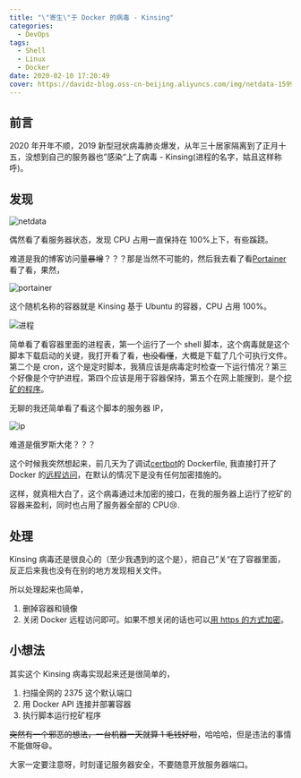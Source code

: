 ```yaml
---
title: "\"寄生\"于 Docker 的病毒 - Kinsing"
categories:
  - DevOps
tags:
  - Shell
  - Linux
  - Docker
date: 2020-02-10 17:20:49
cover: https://davidz-blog.oss-cn-beijing.aliyuncs.com/img/netdata-1599485973.png
---
```


## 前言

2020 年开年不顺，2019 新型冠状病毒肺炎爆发，从年三十居家隔离到了正月十五，没想到自己的服务器也”感染“上了病毒 - Kinsing(进程的名字，姑且这样称呼)。

## 发现

![netdata](https://davidz-blog.oss-cn-beijing.aliyuncs.com/img/netdata-1599485973.png)

偶然看了看服务器状态，发现 CPU 占用一直保持在 100%上下，有些蹊跷。

难道是我的博客访问量~~暴增~~？？？那是当然不可能的，然后我去看了看[Portainer](https://github.com/portainer/portainer)看了看，果然，

![portainer](https://davidz-blog.oss-cn-beijing.aliyuncs.com/img/portainer-1599485974.png)

这个随机名称的容器就是 Kinsing 基于 Ubuntu 的容器，CPU 占用 100%。

![进程](https://davidz-blog.oss-cn-beijing.aliyuncs.com/img/进程-1599485975.png)

简单看了看容器里面的进程表，第一个运行了一个 shell 脚本，这个病毒就是这个脚本下载启动的关键，我打开看了看，~~也没看懂~~，大概是下载了几个可执行文件。第二个是 cron，这个是定时脚本，我猜应该是病毒定时检查一下运行情况？第三个好像是个守护进程，第四个应该是用于容器保持，第五个在网上能搜到，是个[挖矿的程序](https://www.baidu.com/s?wd=kdevtmpfsi)。

无聊的我还简单看了看这个脚本的服务器 IP，

![ip](https://davidz-blog.oss-cn-beijing.aliyuncs.com/img/ip-1599485976.png)

难道是俄罗斯大佬？？？

这个时候我突然想起来，前几天为了调试[certbot](https://certbot.eff.org/)的 Dockerfile, 我直接打开了 Docker 的[远程访问](https://docs.docker.com/engine/reference/commandline/dockerd/#daemon-socket-option)，在默认的情况下是没有任何加密措施的。

这样，就真相大白了，这个病毒通过未加密的接口，在我的服务器上运行了挖矿的容器来盈利，同时也占用了服务器全部的 CPU:cry:.

## 处理

Kinsing 病毒还是很良心的（至少我遇到的这个是），把自己”关“在了容器里面，反正后来我也没有在别的地方发现相关文件。

所以处理起来也简单，

1. 删掉容器和镜像
2. 关闭 Docker 远程访问即可。如果不想关闭的话也可以[用 https 的方式加密](https://docs.docker.com/engine/security/https/)。

## 小想法

其实这个 Kinsing 病毒实现起来还是很简单的，

1. 扫描全网的 2375 这个默认端口
2. 用 Docker API 连接并部署容器
3. 执行脚本运行挖矿程序

~~突然有一个邪恶的想法，一台机器一天就算 1 毛钱好啦~~，哈哈哈，但是违法的事情不能做呀:smile:。

大家一定要注意呀，时刻谨记服务器安全，不要随意开放服务器端口。

